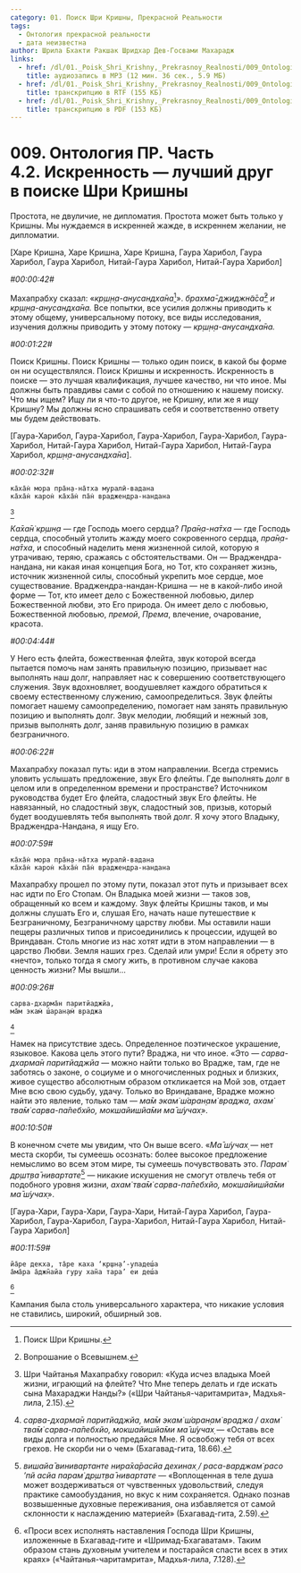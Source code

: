 ```yaml
---
category: 01. Поиск Шри Кришны, Прекрасной Реальности
tags:
  - Онтология прекрасной реальности
  - дата неизвестна
author: Шрила Бхакти Ракшак Шридхар Дев-Госвами Махарадж
links:
  - href: /dl/01._Poisk_Shri_Krishny,_Prekrasnoy_Realnosti/009_OntologiyaPR_4.2_SridharMj_Iskrennost-luchshiy_drug_v_poiske_Shri_Krishny.mp3
    title: аудиозапись в MP3 (12 мин. 36 сек., 5.9 МБ)
  - href: /dl/01._Poisk_Shri_Krishny,_Prekrasnoy_Realnosti/009_OntologiyaPR_4.2_SridharMj_Iskrennost-luchshiy_drug_v_poiske_Shri_Krishny.rtf
    title: транскрипцию в RTF (155 КБ)
  - href: /dl/01._Poisk_Shri_Krishny,_Prekrasnoy_Realnosti/009_OntologiyaPR_4.2_SridharMj_Iskrennost-luchshiy_drug_v_poiske_Shri_Krishny.pdf
    title: транскрипцию в PDF (153 КБ)
---
```


# 009. Онтология ПР. Часть 4.2. Искренность — лучший друг в поиске Шри Кришны

Простота, не двуличие, не дипломатия. Простота может быть только у Кришны. Мы нуждаемся в искренней жажде, в искреннем желании, не дипломатии.

[Харе Кришна, Харе Кришна, Харе Кришна, Гаура Харибол, Гаура Харибол, Гаура Харибол, Нитай-Гаура Харибол, Нитай-Гаура Харибол]

*#00:00:42#*

Махапрабху сказал: «*кр̣ш̣н̣а-анусандха̄на*[^_ftn1]». *брахма̄-джиджн̃а̄са̄*[^_ftn2] *и кр̣ш̣н̣а-анусандха̄на.* Все попытки, все усилия должны приводить к этому общему, универсальному потоку, все виды исследования, изучения должны приводить у этому потоку — *кр̣ш̣н̣а-анусандха̄на.*

*#00:01:22#*

Поиск Кришны. Поиск Кришны — только один поиск, в какой бы форме он ни осуществлялся. Поиск Кришны и искренность. Искренность в поиске — это лучшая квалификация, лучшее качество, ни что иное. Мы должны быть правдивы сами с собой по отношению к нашему поиску. Что мы ищем? Ищу ли я что-то другое, не Кришну, или же я ищу Кришну? Мы должны ясно спрашивать себя и соответственно ответу мы будем действовать.

[Гаура-Харибол, Гаура-Харибол, Гаура-Харибол, Гаура-Харибол, Гаура-Харибол, Нитай-Гаура Харибол, Нитай-Гаура Харибол, Нитай-Гаура Харибол, *кр̣ш̣н̣а-анусандха̄на*].

*#00:02:32#*

    ка̄ха̄н̇ мора пра̄н̣а-на̄тха муралӣ-вадана
    ка̄ха̄н̇ карон̇ ка̄ха̄н̇ па̄н̇ враджендра-нандана
[^_ftn3]

*Ка̄ха̄н̇ кр̣шн̣а* — где Господь моего сердца? *Пра̄н̣а-на̄тха* — где Господь сердца, способный утолить жажду моего сокровенного сердца, *пра̄н̣а-на̄тха*, и способный наделить меня жизненной силой, которую я утрачиваю, теряю, сражаясь с обстоятельствами. Он — Враджендра-нандана, ни какая иная концепция Бога, но Тот, кто сохраняет жизнь, источник жизненной силы, способный укрепить мое сердце, мое существование. Враджендра-нандан-Кришна — не в какой-либо иной форме — Тот, кто имеет дело с Божественной любовью, дилер Божественной любви, это Его природа. Он имеет дело с любовью, Божественной любовью, *премой*, *Према*, влечение, очарование, красота.

*#00:04:44#*

У Него есть флейта, божественная флейта, звук которой всегда пытается помочь нам занять правильную позицию, призывает нас выполнять наш долг, направляет нас к совершению соответствующего служения. Звук вдохновляет, воодушевляет каждого обратиться к своему естественному служению, самоопределиться. Звук флейты помогает нашему самоопределению, помогает нам занять правильную позицию и выполнять долг. Звук мелодии, любящий и нежный зов, призыв выполнять долг, заняв правильную позицию в рамках безграничного.

*#00:06:22#*

Махапрабху показал путь: иди в этом направлении. Всегда стремись уловить услышать предложение, звук Его флейты. Где выполнять долг в целом или в определенном времени и пространстве? Источником руководства будет Его флейта, сладостный звук Его флейты. Не навязанный, но сладостный звук, сладостный зов, призыв, который будет воодушевлять тебя выполнять твой долг. Я хочу этого Владыку, Враджендра-Нандана, я ищу Его.

*#00:07:59#*

    ка̄ха̄н̇ мора пра̄н̣а-на̄тха муралӣ-вадана
    ка̄ха̄н̇ карон̇ ка̄ха̄н̇ па̄н̇ враджендра-нандана

Махапрабху прошел по этому пути, показал этот путь и призывает всех нас идти по Его Стопам. Он Владыка моей жизни — таков зов, обращенный ко всем и каждому. Звук флейты Кришны таков, и мы должны слушать Его и, слушая Его, начать наше путешествие к Безграничному, Безграничному царству любви. Мы оставили наши пещеры различных типов и присоединились к процессии, идущей во Вриндаван. Столь многие из нас хотят идти в этом направлении — в царство Любви. Земля наших грез. Сделай или умри! Если я обрету это «нечто», только тогда я смогу жить, в противном случае какова ценность жизни? Мы вышли…

*#00:09:26#*

    сарва-дхарма̄н паритйаджйа,
    ма̄м экам̇ ш́аран̣ам̇ враджа
[^_ftn4]

Намек на присутствие здесь. Определенное поэтическое украшение, языковое. Какова цель этого пути? Враджа, ни что иное. «Это — *сарва-дхарма̄н паритйаджйа* — можно найти только во Врадже, там, где не заботясь о законе, о социуме и о многочисленных родных и близких, живое существо абсолютным образом откликается на Мой зов, отдает Мне всю свою судьбу, удачу. Только во Вриндаване, Врадже можно найти это явление, только там — *ма̄м экам̇ ш́аран̣ам̇ враджа, ахам̇ тва̄м̇ сарва-па̄пебхйо, мокшайишйа̄ми ма̄ ш́учах̣*».

*#00:10:50#*

В конечном счете мы увидим, что Он выше всего. «*Ма̄ ш́учах̣* — нет места скорби, ты сумеешь осознать: более высокое предложение немыслимо во всем этом мире, ты сумеешь почувствовать это. *Парам̇ др̣шт̣ва̄ нивартате*[^_ftn5] — никакие искушения не смогут отвлечь тебя от подобного уровня жизни, *ахам̇ тва̄м̇ сарва-па̄пебхйо, мокшайишйа̄ми ма̄ ш́учах̣*».

[Гаура-Хари, Гаура-Хари, Гаура-Хари, Нитай-Гаура Харибол, Гаура-Харибол, Гаура-Харибол, Гаура-Харибол, Нитай-Гаура Харибол, Нитай-Гаура Харибол]

*#00:11:59#*

    йа̄ре декха, та̄ре каха ‘кр̣шн̣а’-упадеш́а
    а̄ма̄ра а̄джн̃айа гуру хан̃а тара’ еи деш́а
[^_ftn6]

Кампания была столь универсального характера, что никакие условия не ставились, широкий, обширный зов.



[^_ftn1]: Поиск Шри Кришны.

[^_ftn2]: Вопрошание о Всевышнем.

[^_ftn3]: Шри Чайтанья Махапрабху говорил: «Куда исчез владыка Моей жизни, играющий на флейте? Что Мне теперь делать и где искать сына Махараджи Нанды?» («Шри Чайтанья-чаритамрита», Мадхья-лила, 2.15).

[^_ftn4]: *сарва-дхарма̄н паритйаджйа, ма̄м экам̇ ш́аран̣ам̇ враджа / ахам̇ тва̄м̇ сарва-па̄пебхйо, мокшайишйа̄ми ма̄ ш́учах̣* — «Оставь все виды долга и полностью предайся Мне. Я освобожу тебя от всех грехов. Не скорби ни о чем» (Бхагавад-гита, 18.66).

[^_ftn5]: *вишайа̄ винивартанте нира̄ха̄расйа дехинах̣ / раса-варджам̇ расо ’пй асйа парам̇ др̣шт̣ва̄ нивартате* — «Воплощенная в теле душа может воздерживаться от чувственных удовольствий, следуя практике самообуздания, но вкус к ним сохраняется. Однако познав возвышенные духовные переживания, она избавляется от самой склонности к наслаждению материей» (Бхагавад-гита, 2.59).

[^_ftn6]: «Проси всех исполнять наставления Господа Шри Кришны, изложенные в Бхагавад-гите и «Шримад-Бхагаватам». Таким образом стань духовным учителем и постарайся спасти всех в этих краях» («Чайтанья-чаритамрита», Мадхья-лила, 7.128).

